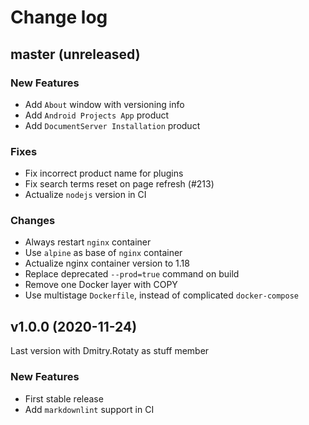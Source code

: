 # Change log

## master (unreleased)

### New Features

* Add `About` window with versioning info
* Add `Android Projects App` product
* Add `DocumentServer Installation` product

### Fixes

* Fix incorrect product name for plugins
* Fix search terms reset on page refresh (#213)
* Actualize `nodejs` version in CI

### Changes

* Always restart `nginx` container
* Use `alpine` as base of `nginx` container
* Actualize nginx container version to 1.18
* Replace deprecated `--prod=true` command on build
* Remove one Docker layer with COPY
* Use multistage `Dockerfile`, instead of complicated `docker-compose`

## v1.0.0 (2020-11-24)

Last version with Dmitry.Rotaty as stuff member

### New Features

* First stable release
* Add `markdownlint` support in CI
